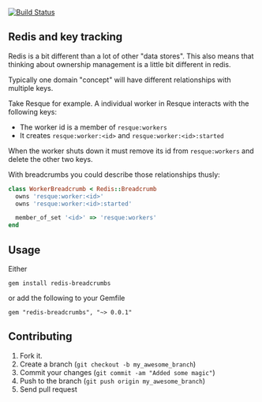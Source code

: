 [![Build Status](https://travis-ci.org/ecoffey/redis-breadcrumbs.png)](https://travis-ci.org/ecoffey/redis-breadcrumbs)

## Redis and key tracking

Redis is a bit different than a lot of other "data stores". This also means that thinking about ownership management
is a little bit different in redis.

Typically one domain "concept" will have different relationships with multiple keys.

Take Resque for example. A individual worker in Resque interacts with the following keys:

* The worker id is a member of `resque:workers`
* It creates `resque:worker:<id>` and `resque:worker:<id>:started`

When the worker shuts down it must remove its id from `resque:workers` and delete the other two keys.

With breadcrumbs you could describe those relationships thusly:

```ruby
class WorkerBreadcrumb < Redis::Breadcrumb
  owns 'resque:worker:<id>'
  owns 'resque:worker:<id>:started'

  member_of_set '<id>' => 'resque:workers'
end
```

## Usage

Either

`gem install redis-breadcrumbs`

or add the following to your Gemfile

`gem "redis-breadcrumbs", "~> 0.0.1"`

## Contributing

1. Fork it.
2. Create a branch (`git checkout -b my_awesome_branch`)
3. Commit your changes (`git commit -am "Added some magic"`)
4. Push to the branch (`git push origin my_awesome_branch`)
5. Send pull request
